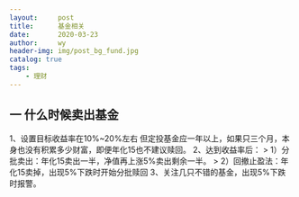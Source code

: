 ```yaml
---
layout:     post
title:      基金相关
date:       2020-03-23
author:     wy
header-img: img/post_bg_fund.jpg
catalog: true
tags:
    - 理财
---
```


## 一 什么时候卖出基金
1、设置目标收益率在10%~20%左右
    但定投基金应一年以上，如果只三个月，本身也没有积累多少财富，即便年化15也不建议赎回。
2、达到收益率后：
    > 1）分批卖出：年化15卖出一半，净值再上涨5%卖出剩余一半。
    > 2）回撤止盈法：年化15卖掉，出现5%下跌时开始分批赎回
3、关注几只不错的基金，出现5%下跌时报警。